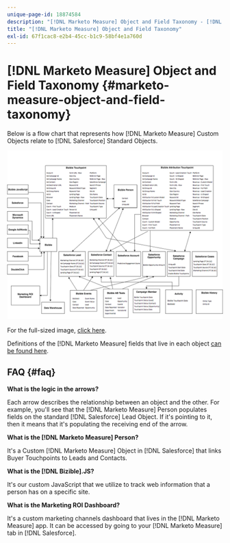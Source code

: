 ```yaml
---
unique-page-id: 18874584
description: "[!DNL Marketo Measure] Object and Field Taxonomy - [!DNL Marketo Measure] - Product Documentation"
title: "[!DNL Marketo Measure] Object and Field Taxonomy"
exl-id: 67f1cac8-e2b4-45cc-b1c9-58bf4e1a760d
---
```

# [!DNL Marketo Measure] Object and Field Taxonomy {#marketo-measure-object-and-field-taxonomy}

Below is a flow chart that represents how [!DNL Marketo Measure] Custom Objects relate to [!DNL Salesforce] Standard Objects.

![](assets/1-2.png)

For the full-sized image, [click here](assets/bizible-object-and-field-taxonomy-graph-full.png).

Definitions of the [!DNL Marketo Measure] fields that live in each object [can be found here](/help/introduction-to-marketo-measure/overview-resources/glossary-of-marketo-measure-fields.md).

## FAQ {#faq}

**What is the logic in the arrows?**

Each arrow describes the relationship between an object and the other. For example, you'll see that the [!DNL Marketo Measure] Person populates fields on the standard [!DNL Salesforce] Lead Object. If it's pointing to it, then it means that it's populating the receiving end of the arrow.

**What is the [!DNL Marketo Measure] Person?**

It's a Custom [!DNL Marketo Measure] Object in [!DNL Salesforce] that links Buyer Touchpoints to Leads and Contacts.

**What is the [!DNL Bizible].JS?**

It's our custom JavaScript that we utilize to track web information that a person has on a specific site.

**What is the Marketing ROI Dashboard?**

It's a custom marketing channels dashboard that lives in the [!DNL Marketo Measure] app. It can be accessed by going to your [!DNL Marketo Measure] tab in [!DNL Salesforce].
